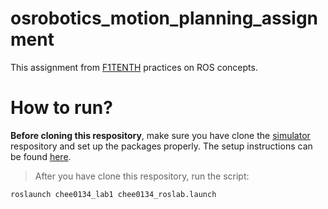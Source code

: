 # osrobotics_motion_planning_assignment

This assignment from [F1TENTH](https://f1tenth.org/learn.html) practices on ROS concepts.

# How to run?
**Before cloning this respository**, make sure you have clone the [simulator](https://github.com/f1tenth/f1tenth_simulator) respository and set up the packages properly. The setup instructions can be found [here](https://f1tenth.readthedocs.io/en/stable/going_forward/simulator/sim_install.html).

> After you have clone this respository, run the script:

`roslaunch chee0134_lab1 chee0134_roslab.launch`
